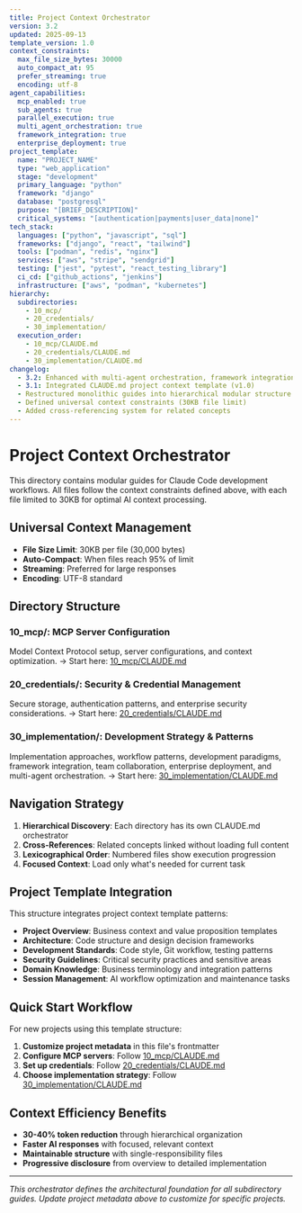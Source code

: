 ```yaml
---
title: Project Context Orchestrator
version: 3.2
updated: 2025-09-13
template_version: 1.0
context_constraints:
  max_file_size_bytes: 30000
  auto_compact_at: 95
  prefer_streaming: true
  encoding: utf-8
agent_capabilities:
  mcp_enabled: true
  sub_agents: true
  parallel_execution: true
  multi_agent_orchestration: true
  framework_integration: true
  enterprise_deployment: true
project_template:
  name: "PROJECT_NAME"
  type: "web_application"
  stage: "development"
  primary_language: "python"
  framework: "django"
  database: "postgresql"
  purpose: "[BRIEF_DESCRIPTION]"
  critical_systems: "[authentication|payments|user_data|none]"
tech_stack:
  languages: ["python", "javascript", "sql"]
  frameworks: ["django", "react", "tailwind"]
  tools: ["podman", "redis", "nginx"]
  services: ["aws", "stripe", "sendgrid"]
  testing: ["jest", "pytest", "react_testing_library"]
  ci_cd: ["github_actions", "jenkins"]
  infrastructure: ["aws", "podman", "kubernetes"]
hierarchy:
  subdirectories:
    - 10_mcp/
    - 20_credentials/
    - 30_implementation/
  execution_order:
    - 10_mcp/CLAUDE.md
    - 20_credentials/CLAUDE.md
    - 30_implementation/CLAUDE.md
changelog:
  - 3.2: Enhanced with multi-agent orchestration, framework integration, and enterprise deployment capabilities
  - 3.1: Integrated CLAUDE.md project context template (v1.0)
  - Restructured monolithic guides into hierarchical modular structure
  - Defined universal context constraints (30KB file limit)
  - Added cross-referencing system for related concepts
---
```


# Project Context Orchestrator

This directory contains modular guides for Claude Code development workflows. All files follow the context constraints defined above, with each file limited to 30KB for optimal AI context processing.

## Universal Context Management

- **File Size Limit**: 30KB per file (30,000 bytes)
- **Auto-Compact**: When files reach 95% of limit
- **Streaming**: Preferred for large responses
- **Encoding**: UTF-8 standard

## Directory Structure

### **10_mcp/**: MCP Server Configuration
Model Context Protocol setup, server configurations, and context optimization.
→ Start here: [10_mcp/CLAUDE.md](./10_mcp/CLAUDE.md)

### **20_credentials/**: Security & Credential Management
Secure storage, authentication patterns, and enterprise security considerations.
→ Start here: [20_credentials/CLAUDE.md](./20_credentials/CLAUDE.md)

### **30_implementation/**: Development Strategy & Patterns
Implementation approaches, workflow patterns, development paradigms, framework integration, team collaboration, enterprise deployment, and multi-agent orchestration.
→ Start here: [30_implementation/CLAUDE.md](./30_implementation/CLAUDE.md)

## Navigation Strategy

1. **Hierarchical Discovery**: Each directory has its own CLAUDE.md orchestrator
2. **Cross-References**: Related concepts linked without loading full content
3. **Lexicographical Order**: Numbered files show execution progression
4. **Focused Context**: Load only what's needed for current task

## Project Template Integration

This structure integrates project context template patterns:

- **Project Overview**: Business context and value proposition templates
- **Architecture**: Code structure and design decision frameworks
- **Development Standards**: Code style, Git workflow, testing patterns
- **Security Guidelines**: Critical security practices and sensitive areas
- **Domain Knowledge**: Business terminology and integration patterns
- **Session Management**: AI workflow optimization and maintenance tasks

## Quick Start Workflow

For new projects using this template structure:

1. **Customize project metadata** in this file's frontmatter
2. **Configure MCP servers**: Follow [10_mcp/CLAUDE.md](./10_mcp/CLAUDE.md)
3. **Set up credentials**: Follow [20_credentials/CLAUDE.md](./20_credentials/CLAUDE.md)
4. **Choose implementation strategy**: Follow [30_implementation/CLAUDE.md](./30_implementation/CLAUDE.md)

## Context Efficiency Benefits

- **30-40% token reduction** through hierarchical organization
- **Faster AI responses** with focused, relevant context
- **Maintainable structure** with single-responsibility files
- **Progressive disclosure** from overview to detailed implementation

---

*This orchestrator defines the architectural foundation for all subdirectory guides. Update project metadata above to customize for specific projects.*